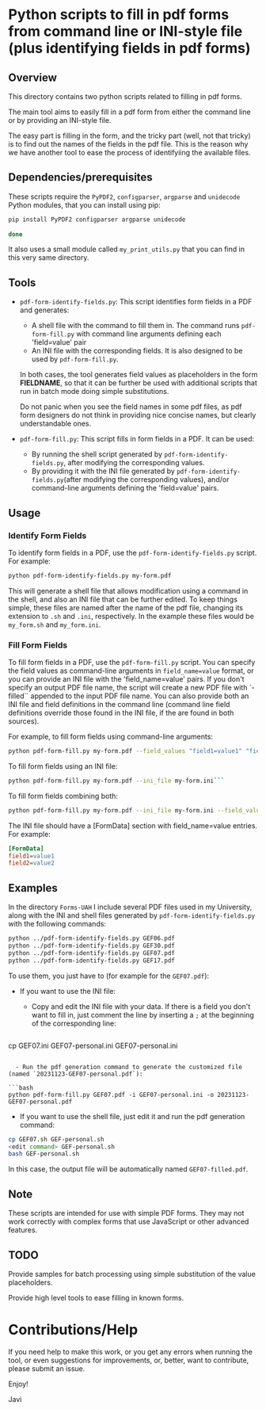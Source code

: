 # Python scripts to fill in pdf forms from command line or INI-style file (plus identifying fields in pdf forms)

## Overview

This directory contains two python scripts related to filling in pdf forms. 

The main tool aims to easily fill in a pdf form from  either the command line or by providing an INI-style file.

The easy part is filling in the form, and the tricky part (well, not that tricky) is to find out the names of the fields in the pdf file. This is the reason why we have another tool to ease the process of identifyiing the available files.


## Dependencies/prerequisites

These scripts require the `PyPDF2`, `configparser`, `argparse` and `unidecode` Python modules, that you can install using pip:

```bash
pip install PyPDF2 configparser argparse unidecode
    
done
```

It also uses a small module called `my_print_utils.py` that you can find in this very same directory.


## Tools

- `pdf-form-identify-fields.py`: This script identifies form fields in a PDF and generates:

   - A shell file with the command to fill them in. The command runs `pdf-form-fill.py` with command line arguments defining each 'field=value' pair
   - An INI file with the corresponding fields. It is also designed to be used by `pdf-form-fill.py`. 
   
   In both cases, the tool generates field values as placeholders in the form __FIELDNAME__, so that it can be further be used with additional scripts that run in batch mode doing simple substitutions.
   
   Do not panic when you see the field names in some pdf files, as pdf form designers do not think in providing nice concise names, but clearly understandable ones.

- `pdf-form-fill.py`: This script fills in form fields in a PDF. It can be used:

   - By running the shell script generated by `pdf-form-identify-fields.py`, after modifying the corresponding values.
   - By providing it with the INI file generated by `pdf-form-identify-fields.py`(after modifying the corresponding values), and/or command-line arguments defining the 'field=value' pairs.
   

## Usage

### Identify Form Fields

To identify form fields in a PDF, use the `pdf-form-identify-fields.py` script. For example:

```bash
python pdf-form-identify-fields.py my-form.pdf
```

This will generate a shell file that allows modification using a command in the shell, and also an INI file that can be further edited. To keep things simple, these files are named after the name of the pdf file, changing its extension to `.sh` and `.ini`, respectively. In the example these files would be `my_form.sh` and `my_form.ini`.



### Fill Form Fields

To fill form fields in a PDF, use the `pdf-form-fill.py` script. You can specify the field values as command-line arguments in `field_name=value` format, or you can provide an INI file with the 'field_name=value' pairs. If you don't specify an output PDF file name, the script will create a new PDF file with `-filled`` appended to the input PDF file name. You can also provide both an INI file and field definitions in the command line (command line field definitions override those found in the INI file, if the are found in both sources).

For example, to fill form fields using command-line arguments:

```bash
python pdf-form-fill.py my-form.pdf --field_values "field1=value1" "field2=value2"```
```

To fill form fields using an INI file:

```bash
python pdf-form-fill.py my-form.pdf --ini_file my-form.ini```
```

To fill form fields combining both:

```bash
python pdf-form-fill.py my-form.pdf --ini_file my-form.ini --field_values "field1=value1" "field2=value2"```
```

The INI file should have a [FormData] section with field_name=value entries. For example:

```ini
[FormData]
field1=value1
field2=value2
```


## Examples

In the directory `Forms-UAH` I include several PDF files used in my University, along with the INI and shell files generated by `pdf-form-identify-fields.py` with the following commands:

```bash
python ../pdf-form-identify-fields.py GEF06.pdf
python ../pdf-form-identify-fields.py GEF30.pdf
python ../pdf-form-identify-fields.py GEF07.pdf
python ../pdf-form-identify-fields.py GEF17.pdf
```

To use them, you just have to (for example for the `GEF07.pdf`):

- If you want to use the INI file:

  - Copy and edit the INI file with your data. If there is a field you don't want to fill in, just comment the line by inserting a `;` at the beginning of the corresponding line:
  
  ```bash
cp GEF07.ini GEF07-personal.ini
<edit command> GEF07-personal.ini
```

  - Run the pdf generation command to generate the customized file (named `20231123-GEF07-personal.pdf`):
  
```bash
python pdf-form-fill.py GEF07.pdf -i GEF07-personal.ini -o 20231123-GEF07-personal.pdf
```
  
- If you want to use the shell file, just edit it and run the pdf generation command:

```bash
cp GEF07.sh GEF-personal.sh
<edit command> GEF-personal.sh
bash GEF-personal.sh 
```

  In this case, the output file will be automatically named `GEF07-filled.pdf`.


## Note

These scripts are intended for use with simple PDF forms. They may not work correctly with complex forms that use JavaScript or other advanced features.


## TODO

Provide samples for batch processing using simple substitution of the value placeholders.

Provide high level tools to ease filling in known forms.


# Contributions/Help

If you need help to make this work, or you get any errors when running the tool, or even suggestions for improvements, or, better, want to contribute, please submit an issue.

Enjoy!


Javi



